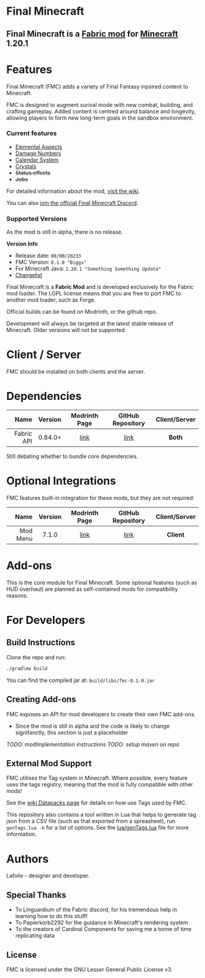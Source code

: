 # Final Minecraft

## Final Minecraft is a [Fabric mod](https://www.fabricmc.net/) for [Minecraft](https://www.minecraft.net/en-us) 1.20.1

# Features
Final Minecraft (FMC) adds a variety of Final Fantasy inpsired content to Minecraft.

FMC is designed to augment surival mode with new combat, building, and crafting gameplay. Added content is centred around balance and longevity, allowing players to form new long-term goals in the sandbox environment.

### Current features
* [Elemental Aspects](#)
* [Damage Numbers](#)
* [Calendar System](#)
* [Crystals](#)
* ~~Status effects~~
* ~~Jobs~~

For detailed information about the mod, [visit the wiki](#).

You can also [join the official Final Minecraft Discord](#).

### Supported Versions
As the mod is still in alpha, there is no release.

**Version Info**
* Release date: `00/00/20233`
* FMC Version: `0.1.0 "Biggs"`
* For Minecraft Java: `1.20.1 "Something Something Update"`
* [Changelist](wiki/Version-History)

Final Minecraft is a **Fabric Mod** and is developed exclusively for the Fabric mod loader. The LGPL license means that you are free to port FMC to another mod loader, such as Forge.

Official builds can be found on Modrinth, or the github repo.

Development will always be targeted at the latest stable release of Minecraft. Older versions will not be supported.

# Client / Server
FMC should be installed on both clients and the server.

# Dependencies

|                    Name | Version | Modrinth Page     | GitHub Repository | Client/Server |
|------------------------:|:-------:|:-----------------:|:-----------------:|:-------------:|
|              Fabric API | 0.84.0+ | [link][fabric_MR] | [link][fabric_GH] | **Both**      |

Still debating whether to bundle core dependencies.

# Optional Integrations
FMC features built-in integration for these mods, but they are not required:

|                    Name | Version | Modrinth Page     | GitHub Repository | Client/Server |
|------------------------:|:-------:|:-----------------:|:-----------------:|:-------------:|
|                Mod Menu | 7.1.0   | [link][mm_MR]     | [link][mm_GH]     | **Client**    |

# Add-ons

This is the core module for Final Minecraft. Some optional features (such as HUD overhaul) are planned as self-contained mods for compatibility reasons.

# For Developers

## Build Instructions
Clone the repo and run:

```bash
./gradlew build
```

You can find the compiled jar at: `build/libs/fmc-0.1.0.jar`

## Creating Add-ons
FMC exposes an API for mod developers to create their own FMC add-ons.

* Since the mod is still in alpha and the code is likely to change signifanctly, this section is just a placeholder

*TODO: modImplementation instructions*
*TODO: setup maven on repo*


## External Mod Support
FMC utilises the Tag system in Minecraft. Where possible, every feature uses the tags registry, meaning that the mod is fully compatible with other mods!

See the [wiki Datapacks page](#) for details on how use Tags used by FMC.

This repository also contains a tool written in Lua that helps to generate tag json from a CSV file (such as that exported from a spreasheet), run `genTags.lua -h` for a list of options. See the [lua/genTags.lua](lua/genTags.lua) file for more information.

# Authors

Lafolie - designer and developer.

## Special Thanks
* To Linguardium of the Fabric discord, for his tremendous help in learning how to do this stuff!
* To Papierkorb2292 for the guidance in Minecraft's rendering system
* To the creators of Cardinal Components for saving me a tonne of time replicating data

## License

FMC is licensed under the GNU Lesser General Public License v3.

[fabric_MR]: https://modrinth.com/mod/fabric-api
[fabric_GH]: https://github.com/FabricMC/fabric
[mm_MR]: https://modrinth.com/mod/modmenu
[mm_GH]: https://github.com/TerraformersMC/ModMenu